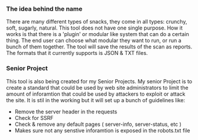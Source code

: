 ### The idea behind the name
There are many different types of snacks, they come in all types: crunchy, soft, sugarly, natural. This tool does not have one single purpose.
How it works is that there is a 'plugin' or modular like system that can do a certain thing.
The end user can choose what modular they want to run, or run a bunch of them together. The tool will save the results of the scan 
as reports.  The formats that it currently supports is JSON & TXT files. 


### Senior Project
This tool is also being created for my Senior Projects. My senior Project is to create a standard that could be 
used by web site administrators to limit the amount of inforamtion that could be used by attackers to exploit or attack the 
site. It is stil in the working but it will set up a bunch of guidelines like: 
- Remove the server header in the requests
- Check for SSRF
- Check  & remove any  default pages ( server-info, server-status, etc )
- Makes sure not any senstive inforamtion is exposed in the robots.txt file
